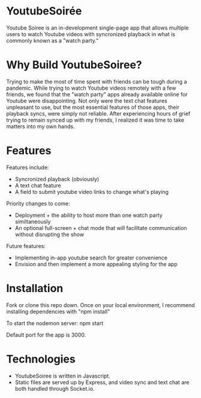 # YoutubeSoirée

Youtube Soiree is an in-development single-page app that allows multiple users to watch Youtube videos with syncronized playback in what is commonly known as a "watch party."

# Why Build YoutubeSoiree?

Trying to make the most of time spent with friends can be tough during a pandemic. While trying to watch Youtube videos remotely with a few friends, we found that the "watch party" apps already available online for Youtube were disappointing. Not only were the text chat features unpleasant to use, but the most essential features of those apps, their playback syncs, were simply not reliable. After experiencing hours of grief trying to remain synced up with my friends, I realized it was time to take matters into my own hands.

# Features

Features include: 
* Syncronized playback (obviously)
* A text chat feature
* A field to submit youtube video links to change what's playing

Priority changes to come:
* Deployment + the ability to host more than one watch party similtaneously
* An optional full-screen + chat mode that will facilitate communication without disrupting the show

Future features:
* Implementing in-app youtube search for greater convenience
* Envision and then implement a more appealing styling for the app

# Installation

Fork or clone this repo down. Once on your local environment, I recommend installing dependencies with "npm install"

To start the nodemon server: npm start

Default port for the app is 3000.

# Technologies

* YoutubeSoiree is written in Javascript. 
* Static files are served up by Express, and video sync and text chat are both handled through Socket.io.

